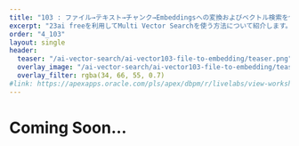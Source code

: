 ```yaml
---
title: "103 : ファイル→テキスト→チャンク→Embeddingsへの変換およびベクトル検索を使おう"
excerpt: "23ai freeを利用してMulti Vector Searchを使う方法について紹介します。"
order: "4_103"
layout: single
header:
  teaser: "/ai-vector-search/ai-vector103-file-to-embedding/teaser.png"
  overlay_image: "/ai-vector-search/ai-vector103-file-to-embedding/teaser.png"
  overlay_filter: rgba(34, 66, 55, 0.7)
#link: https://apexapps.oracle.com/pls/apex/dbpm/r/livelabs/view-workshop?wid=797
---
```


# Coming Soon...
